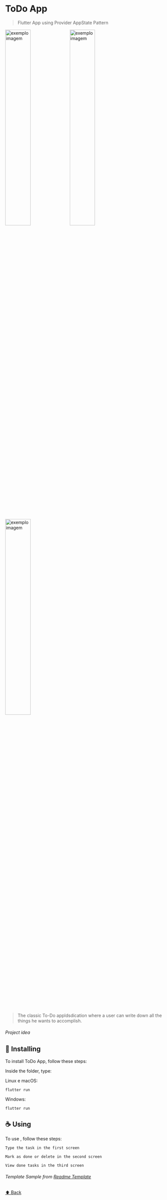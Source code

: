 # ToDo App

> Flutter App using Provider AppState Pattern

<img src="https://i.imgur.com/MRhjJ3H.png" alt="exemplo imagem" width="40%">
<img src="https://i.imgur.com/4lxbI2I.png" alt="exemplo imagem" width="40%">
<img src="https://i.imgur.com/XJfKlLu.png" alt="exemplo imagem" width="40%">

> The classic To-Do appldsdication where a user can write down all the things he wants to accomplish.

###### Project idea

## 🚀 Installing <ToDo App>

To install ToDo App, follow these steps:

Inside the folder, type:

Linux e macOS:

```
flutter run
```

Windows:

```
flutter run
```

## ☕ Using <Border Radius Previewer>

To use <Border Radius Previewer>, follow these steps:

```
Type the task in the first screen
```
```
Mark as done or delete in the second screen
```
```
View done tasks in the third screen
```

###### Template Sample from [Readme Template](https://github.com/iuricode/readme-template)

[⬆ Back](#ProjectName)<br>

